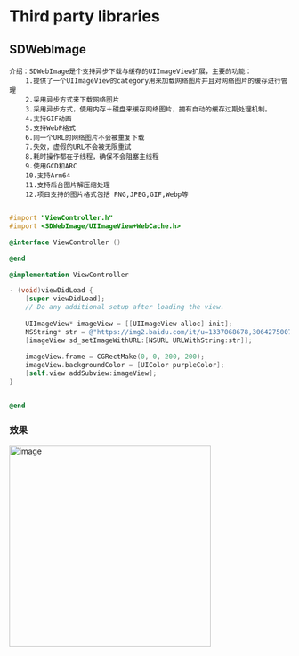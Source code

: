 # Third party libraries

## SDWebImage

~~~text
介绍：SDWebImage是个支持异步下载与缓存的UIImageView扩展，主要的功能：
    1.提供了一个UIImageView的category用来加载网络图片并且对网络图片的缓存进行管理
    2.采用异步方式来下载网络图片
    3.采用异步方式，使用内存＋磁盘来缓存网络图片，拥有自动的缓存过期处理机制。
    4.支持GIF动画
    5.支持WebP格式
    6.同一个URL的网络图片不会被重复下载
    7.失效，虚假的URL不会被无限重试
    8.耗时操作都在子线程，确保不会阻塞主线程
    9.使用GCD和ARC
    10.支持Arm64
    11.支持后台图片解压缩处理
    12.项目支持的图片格式包括 PNG,JPEG,GIF,Webp等
~~~

~~~objective-c

#import "ViewController.h"
#import <SDWebImage/UIImageView+WebCache.h>

@interface ViewController ()

@end

@implementation ViewController

- (void)viewDidLoad {
    [super viewDidLoad];
    // Do any additional setup after loading the view.
    
    UIImageView* imageView = [[UIImageView alloc] init];
    NSString* str = @"https://img2.baidu.com/it/u=1337068678,3064275007&fm=253&fmt=auto&app=120&f=JPEG?w=500&h=750";
    [imageView sd_setImageWithURL:[NSURL URLWithString:str]];
    
    imageView.frame = CGRectMake(0, 0, 200, 200);
    imageView.backgroundColor = [UIColor purpleColor];
    [self.view addSubview:imageView];
}


@end
~~~

### 效果
<img width="362" alt="image" src="https://github.com/user-attachments/assets/e658a73f-f260-4110-8285-28acf35a0101">

